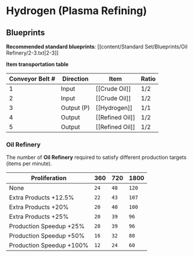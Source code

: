 # Hydrogen (Plasma Refining)

## Blueprints

**Recommended standard blueprints**: [[content/Standard Set/Blueprints/Oil Refinery/2-3.txt|2-3]]

**Item transportation table**

| Conveyor Belt # | Direction  | Item            | Ratio |
| --------------- | ---------- | --------------- | ----- |
| 1               | Input      | [[Crude Oil]]   | 1/2   |
| 2               | Input      | [[Crude Oil]]   | 1/2   |
| 3               | Output (P) | [[Hydrogen]]    | 1/1   |
| 4               | Output     | [[Refined Oil]] | 1/2   |
| 5               | Output     | [[Refined Oil]] | 1/2   |

### Oil Refinery

The number of **Oil Refinery** required to satisfy different production targets (items per minute).

| Proliferation            | 360  | 720  | 1800  |
| ------------------------ | ---- | ---- | ----- |
| None                     | `24` | `48` | `120` |
| Extra Products +12.5%    | `22` | `43` | `107` |
| Extra Products +20%      | `20` | `40` | `100` |
| Extra Products +25%      | `20` | `39` | `96`  |
| Production Speedup +25%  | `20` | `39` | `96`  |
| Production Speedup +50%  | `16` | `32` | `80`  |
| Production Speedup +100% | `12` | `24` | `60`  |

